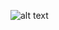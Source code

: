 
![alt text](https://firebasestorage.googleapis.com/v0/b/fir-react-upload-1f038.appspot.com/o/images%2F32.png?alt=media&token=7925bc2c-01b3-42a3-bcbc-6ccb4d3c6cf7)
